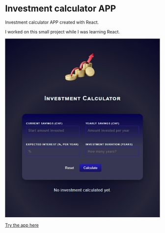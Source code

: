 # Investment calculator APP
Investment calculator APP created with React.

I worked on this small project while I was learning React.

<div align="center"><img src="/InvCalcAPP.jpg"></div>

<a href="..." target="_blank" rel="noreferrer">Try the app here</a>